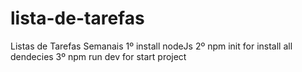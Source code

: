 # lista-de-tarefas
Listas de Tarefas Semanais
1º install nodeJs
2º npm init for install all dendecies
3º npm run dev for start project
